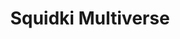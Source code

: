 ---
slug: squidki-multiverse
title: Squidki Multiverse
description: "Squidki Multiverse is an exciting online game. Play for free directly in your browser!"
icon: /images/new_mods/Sprunki Multiverse.png
url: https://wowtbc.net/sprunkin/sprunki-multiverse/index.html
previewImage: /images/new_mods/Sprunki Multiverse.png
type: new mods

# SEO配置
seo:
  title: "Squidki Multiverse - Play Free Online Game | Fun Browser Games"
  description: "Squidki Multiverse - Play this fun online game for free in your browser. No download required!"
  ogImage: "/images/new_mods/Sprunki Multiverse.png"
  keywords: "squidki-multiverse, online game, browser game, free game, new mods game, play online"

videoUrls:
  - https://www.youtube.com/embed/example1
  - https://www.youtube.com/embed/example2

whyPlay:
  title: "Why Play Squidki Multiverse?"
  items:
    - "Immersive Gameplay: Squidki Multiverse offers an engaging and immersive gaming experience that will keep you entertained for hours"
    - "Challenging Levels: Test your skills with increasingly difficult challenges and obstacles"
    - "Beautiful Graphics: Enjoy stunning visuals and smooth animations that bring the game world to life"
    - "Regular Updates: New content and features are added regularly to keep the game fresh and exciting"
    - "Free to Play: Experience all the fun without spending a penny"
    - "Community Features: Connect with other players, share strategies, and compete for high scores"
    - "Cross-Platform: Play on any device with a web browser, no downloads required"

features:
  title: "Key Features of Squidki Multiverse"
  image: "/images/new_mods/Sprunki Multiverse.png"
  items:
    - "Intuitive Controls: Easy to learn controls make Squidki Multiverse accessible for players of all skill levels"
    - "Multiple Game Modes: Enjoy various gameplay options that provide different challenges and experiences"
    - "Character Customization: Personalize your gaming experience with unique characters and items"
    - "Achievement System: Complete special tasks to earn rewards and recognition"
    - "Leaderboards: Compete with players worldwide and see who can achieve the highest scores"

characteristics:
  title: "Game Characteristics"
  image: "/images/new_mods/Sprunki Multiverse.png"
  items:
    - "Genre: New mods game with elements of strategy and skill"
    - "Difficulty: Suitable for both casual gamers and those seeking a challenge"
    - "Play Time: Quick sessions or extended gameplay, depending on your preference"
    - "Art Style: Vibrant and engaging visuals that enhance the gaming experience"
    - "Sound Design: Immersive audio that complements the gameplay perfectly"

info: "Squidki Multiverse is an exciting online game that offers players a unique and engaging gaming experience. With its intuitive controls, stunning visuals, and challenging gameplay, Squidki Multiverse provides hours of entertainment for players of all ages and skill levels. Whether you're looking for a quick gaming session during a break or an extended play session, Squidki Multiverse delivers an immersive experience that will keep you coming back for more. The game features multiple levels of increasing difficulty, ensuring that players are constantly challenged as they progress. With regular updates adding new content and features, Squidki Multiverse remains fresh and exciting, providing endless entertainment options for its growing community of players."

howToPlayIntro: "Welcome to Squidki Multiverse! This guide will walk you through the basics and help you master the game. Whether you're a beginner or looking to improve your skills, these tips and instructions will enhance your gaming experience."

howToPlaySteps:
  - title: "Getting Started"
    description: "Begin your Squidki Multiverse adventure by familiarizing yourself with the controls. Use your keyboard or mouse to navigate through the game interface. The tutorial will guide you through the basic mechanics and help you understand the objectives."
  - title: "Understanding the Objectives"
    description: "In Squidki Multiverse, your main goal is to progress through levels by completing specific objectives. Each level presents unique challenges that require different strategies and approaches."
  - title: "Mastering the Controls"
    description: "Practice using the controls to improve your precision and reaction time. Squidki Multiverse requires quick reflexes and strategic thinking to overcome obstacles and defeat opponents."
  - title: "Utilizing Power-ups"
    description: "Collect power-ups throughout the game to enhance your abilities and overcome difficult challenges. Each power-up offers unique advantages that can be crucial for success."
  - title: "Developing Strategies"
    description: "As you progress in Squidki Multiverse, develop effective strategies for different scenarios. Analyze patterns, anticipate challenges, and adapt your approach to maximize your performance."

faq:
  title: "Frequently Asked Questions about Squidki Multiverse"
  items:
    - question: "Is Squidki Multiverse free to play?"
      answer: "Yes, Squidki Multiverse is completely free to play directly in your web browser. No downloads or purchases are required to enjoy the full game experience."
    - question: "Can I play Squidki Multiverse on mobile devices?"
      answer: "Yes, Squidki Multiverse is optimized for both desktop and mobile play. You can enjoy the game on any device with a web browser and internet connection."
    - question: "Are there any in-game purchases?"
      answer: "While Squidki Multiverse is free to play, there may be optional in-game purchases available for cosmetic items or additional features that don't affect core gameplay."
    - question: "How often is Squidki Multiverse updated?"
      answer: "The developers regularly update Squidki Multiverse with new content, features, and improvements based on player feedback and game performance."
    - question: "Can I play Squidki Multiverse offline?"
      answer: "Currently, Squidki Multiverse requires an internet connection to play as it's a browser-based online game."
    - question: "Is Squidki Multiverse suitable for children?"
      answer: "Yes, Squidki Multiverse is designed to be family-friendly and suitable for players of all ages."
    - question: "How do I report bugs or issues?"
      answer: "If you encounter any problems while playing Squidki Multiverse, you can report them through the game's support page or contact the developers directly through their website."
    - question: "Still Have Questions?"
      answer: "If you have additional questions about Squidki Multiverse that aren't covered in this FAQ, please visit our support center or contact our customer service team for assistance."
---